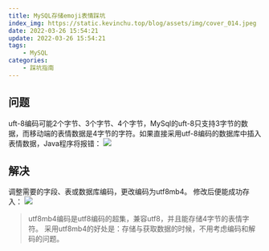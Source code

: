 ```yaml
---
title: MySQL存储emoji表情踩坑
index_img: https://static.kevinchu.top/blog/assets/img/cover_014.jpeg
date: 2022-03-26 15:54:21
update: 2022-03-26 15:54:21
tags:
    - MySQL
categories:
    - 踩坑指南
---
```

## 问题
uft-8编码可能2个字节、3个字节、4个字节，MySql的uft-8只支持3字节的数据，而移动端的表情数据是4字节的字符。如果直接采用utf-8编码的数据库中插入表情数据，Java程序将报错：
![](https://static.kevinchu.top/blog/public/mysql-emoji-error-01.png)
## 解决
调整需要的字段、表或数据库编码，更改编码为utf8mb4。
修改后便能成功存入：
![](https://static.kevinchu.top/blog/public/mysql-emoji-error-02.png)
>utf8mb4编码是utf8编码的超集，兼容utf8，并且能存储4字节的表情字符。
采用utf8mb4的好处是：存储与获取数据的时候，不用考虑编码和解码的问题。